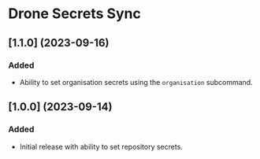 # Drone Secrets Sync

## \[1.1.0\] (2023-09-16)

### Added

- Ability to set organisation secrets using the `organisation` subcommand.

## \[1.0.0\] (2023-09-14)

### Added

- Initial release with ability to set repository secrets.
